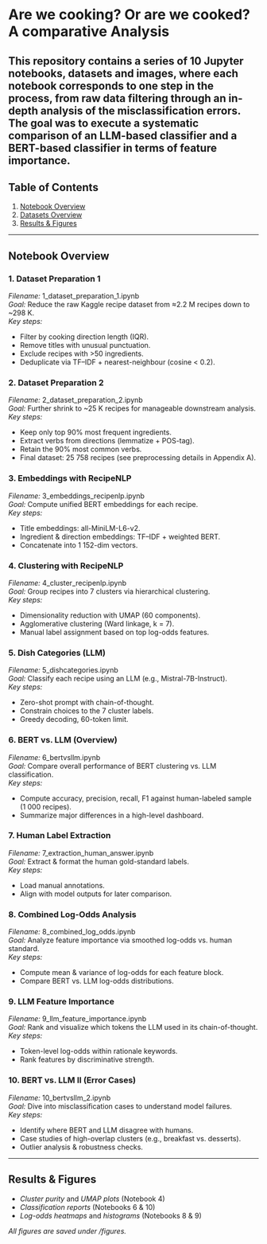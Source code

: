 # Are we cooking? Or are we cooked? A comparative Analysis

This repository contains a series of 10 Jupyter notebooks, datasets and images, where each notebook corresponds to one step in the process, from raw data filtering through an in-depth analysis of the misclassification errors. The goal was to execute a systematic comparison of an LLM-based classifier and a BERT-based classifier in terms of feature importance. 
---

## Table of Contents

1. [Notebook Overview](#notebook-overview)
2. [Datasets Overview](#dataset-overview)
3. [Results & Figures](#results--figures)  

---

## Notebook Overview

### 1. Dataset Preparation 1  
*Filename:* 1_dataset_preparation_1.ipynb  
*Goal:* Reduce the raw Kaggle recipe dataset from ≈2.2 M recipes down to ~298 K.  
*Key steps:*  
- Filter by cooking direction length (IQR).  
- Remove titles with unusual punctuation.  
- Exclude recipes with >50 ingredients.  
- Deduplicate via TF–IDF + nearest-neighbour (cosine < 0.2).

### 2. Dataset Preparation 2  
*Filename:* 2_dataset_preparation_2.ipynb  
*Goal:* Further shrink to ~25 K recipes for manageable downstream analysis.  
*Key steps:*  
- Keep only top 90% most frequent ingredients.  
- Extract verbs from directions (lemmatize + POS-tag).  
- Retain the 90% most common verbs.  
- Final dataset: 25 758 recipes (see preprocessing details in Appendix A).

### 3. Embeddings with RecipeNLP  
*Filename:* 3_embeddings_recipenlp.ipynb  
*Goal:* Compute unified BERT embeddings for each recipe.  
*Key steps:*  
- Title embeddings: all-MiniLM-L6-v2.  
- Ingredient & direction embeddings: TF–IDF + weighted BERT.  
- Concatenate into 1 152-dim vectors.

### 4. Clustering with RecipeNLP  
*Filename:* 4_cluster_recipenlp.ipynb  
*Goal:* Group recipes into 7 clusters via hierarchical clustering.  
*Key steps:*  
- Dimensionality reduction with UMAP (60 components).  
- Agglomerative clustering (Ward linkage, k = 7).  
- Manual label assignment based on top log-odds features.

### 5. Dish Categories (LLM)  
*Filename:* 5_dishcategories.ipynb  
*Goal:* Classify each recipe using an LLM (e.g., Mistral-7B-Instruct).  
*Key steps:*  
- Zero-shot prompt with chain-of-thought.  
- Constrain choices to the 7 cluster labels.  
- Greedy decoding, 60-token limit.

### 6. BERT vs. LLM (Overview)  
*Filename:* 6_bertvsllm.ipynb  
*Goal:* Compare overall performance of BERT clustering vs. LLM classification.  
*Key steps:*  
- Compute accuracy, precision, recall, F1 against human-labeled sample (1 000 recipes).  
- Summarize major differences in a high-level dashboard.

### 7. Human Label Extraction  
*Filename:* 7_extraction_human_answer.ipynb  
*Goal:* Extract & format the human gold-standard labels.  
*Key steps:*  
- Load manual annotations.  
- Align with model outputs for later comparison.

### 8. Combined Log-Odds Analysis  
*Filename:* 8_combined_log_odds.ipynb  
*Goal:* Analyze feature importance via smoothed log-odds vs. human standard.  
*Key steps:*  
- Compute mean & variance of log-odds for each feature block.  
- Compare BERT vs. LLM log-odds distributions.

### 9. LLM Feature Importance  
*Filename:* 9_llm_feature_importance.ipynb  
*Goal:* Rank and visualize which tokens the LLM used in its chain-of-thought.  
*Key steps:*  
- Token-level log-odds within rationale keywords.  
- Rank features by discriminative strength.

### 10. BERT vs. LLM II (Error Cases)  
*Filename:* 10_bertvsllm_2.ipynb  
*Goal:* Dive into misclassification cases to understand model failures.  
*Key steps:*  
- Identify where BERT and LLM disagree with humans.  
- Case studies of high-overlap clusters (e.g., breakfast vs. desserts).  
- Outlier analysis & robustness checks.

---

## Results & Figures

- *Cluster purity* and *UMAP plots* (Notebook 4)  
- *Classification reports* (Notebooks 6 & 10)  
- *Log-odds heatmaps* and *histograms* (Notebooks 8 & 9)  

_All figures are saved under /figures._
